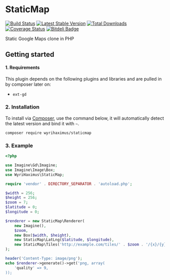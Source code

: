 StaticMap
=========

[![Build Status](https://travis-ci.org/WyriHaximus/StaticMap.png)](https://travis-ci.org/WyriHaximus/StaticMap)
[![Latest Stable Version](https://poser.pugx.org/WyriHaximus/StaticMap/v/stable.png)](https://packagist.org/packages/WyriHaximus/StaticMap)
[![Total Downloads](https://poser.pugx.org/WyriHaximus/StaticMap/downloads.png)](https://packagist.org/packages/WyriHaximus/StaticMap)
[![Coverage Status](https://coveralls.io/repos/WyriHaximus/StaticMap/badge.png)](https://coveralls.io/r/WyriHaximus/StaticMap)
[![Bitdeli Badge](https://d2weczhvl823v0.cloudfront.net/WyriHaximus/staticmap/trend.png)](https://bitdeli.com/free "Bitdeli Badge")

Static Google Maps clone in PHP

## Getting started ##

#### 1. Requirements ####

This plugin depends on the following plugins and libraries and are pulled in by composer later on:

- `ext-gd`

### 2. Installation ###

To install via [Composer](http://getcomposer.org/), use the command below, it will automatically detect the latest version and bind it with `~`.

```
composer require wyrihaximus/staticmap 
```

### 3. Example ###

```php
<?php

use Imagine\Gd\Imagine;
use Imagine\Image\Box;
use WyriHaximus\StaticMap;

require 'vendor' . DIRECTORY_SEPARATOR . 'autoload.php';

$width = 256;
$height = 256;
$zoom = 7;
$latitude = 0;
$longitude = 0;

$renderer = new StaticMap\Renderer(
    new Imagine(),
    $zoom,
    new Box($width, $height),
    new StaticMap\LatLng($latitude, $longitude),
    new StaticMap\Tiles('http://example.com/tiles/' . $zoom . '/{x}/{y}.png')
);

header('Content-Type: image/png');
echo $renderer->generate()->get('png, array(
    'quality' => 9,
));
```
